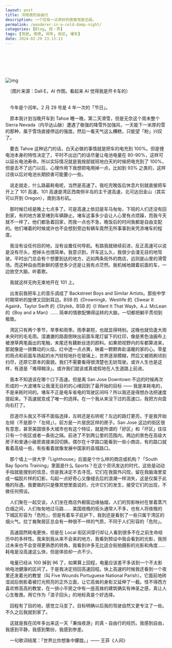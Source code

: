 ```yaml
---
layout: post
title: 冷雨夜的自由行
description: 一个仅有一点奇妙的夜晚驾驶见闻。
permalink: /wanderer-in-a-cold-damp-night/
categories: [Blog, 视・界]
tags: [驾驶, 雨夜, 闰年, 街区, 堵车]
date: 2024-02-29 23:13:13
---
```


# 　

![img]({{site.img-hosting}}/Pic4Post/wanderer-in-a-cold-damp-night/traffic-on-highway.jpg)

<div class="tooltip-box-container"><span id="pop-text" data-html="true" data-tooltip="Draw an oil paint style driver view seeing from a driver, out of the windshield is a jammed 5-lane highway in a rainy evening. the red color of car rear light cast reflection on the ground. ">
　（图片来源：Dall·E，AI 作图。看起来 AI 觉得我是开卡车的）
</span></div><br>

　今年是个闰年。2 月 29 号是 4 年一次的「节日」。

　原本我计划当晚开车到 Tahoe 睡一晚，第二天滑雪，但是无奈这个周末整个 Sierra Nevada（内华达山脉）遭遇了极强的降雪外加强风，一天能下一米厚的雪的那种，属于雪场直接停运的强度。然后一看天气这么糟糕，只能望「粉」兴叹了。

　要去 Tahoe 这种远门的话，白天必做的事情就是把车的电充到 100%。但是锂电池本身的特性决定了，平时不出远门的话尽量让电池电量在 80-90%，这样可以延长电池寿命。所以实际情况就是我按部就班地白天的时候把电充到了 100%，但是去不了远门以后，心理作用下我想把电用掉一点，比如到 93% 之类的，这样过夜以后对电池长期损害可能要小一些。

　说走就走，什么路最耗电呢，当然是高速了。我吃完晚饭后休息片刻就直接把车开上了 101 高速。101 高速是湾区西南侧半岛的主干道高速，北可达旧金山（其实可以开到 Oregon），南到洛杉矶。

　那时候已经是晚上七点多了。可是高速上依旧是车马匆匆，下班的人们还没有回到家，有的地方甚至堵到车辆静止。堵车这事多少会让人心里有点烦躁，而我今天就不一样了。他们都急着回家，而我一点也不急，晚饭后的时间我都是自由支配的。他们堵着的时候或许也不会想到旁边有辆车竟然无所事事到来凭添堵车的程度。

　我没有设任何目的地，没有设置任何导航。有路我就继续前进，反正高速可以说是没有尽头，想掉头也很简单。我意识到，开车这么久，我很少会漫无目的地驾驶。平时出门总会有个想要到达的地方，近如两条街外的商店，远则是山里的滑雪场。而这种自由而新鲜的感觉多少还是让我有点茫然。我机械地跟着前面的车，一边放空大脑，听着歌。

　我就这样无拘无束地开在 101 上。

　出发前我把车上的音乐调成了 Backstreet Boys and Similar Artists。那些中学时期常听的旋律又回到耳边。BSB 的《Drowning》，Westlife 的《Swear It Again》，Taylor Swift 的《Style》，BSB 的《I Want It That Way》，A.J. McLean 的《Boy and a Man》…… 简单的情歌配懒得运转的大脑，一切都把躺平贯彻到极致。

　湾区只有两个季节，旱季和雨季。雨季甚短，也就显得特别。这晚也就恰逢大雨未央时的毛毛雨。湿漉漉的路面倒映出前面车尾灯留下的红印，像是黑色油画布上被潦草两笔画出的笔触，末尾还有藕断丝连的颜料。如果把视野内的车都算进来，那就像是一排舞动的火焰，红中透一点点黄，映着一颗颗奔赴温暖的家的心。零星的雨点和前面车扬起的水汽轻轻地扑在玻璃上，世界逐渐模糊，然后又被雨刷顷刻扫尽，还原它原本的面貌。我们不需要看得很清楚也无妨驾驶。或许人生也是这样，有道是「难得糊涂」。或许我们就该或真或假地在人生道路上前进。

　我本不知道该在哪个口下高速。但是离 San Jose Downtown 不远的时候再次形成的一大波堵车让我漫无目的的心绪回到了最开始的目标 —— 我是来耗电的，不是来耗时间的。堵车不正是电车省电的驾驶区间吗？所以我还是得想办法把速度提起来。下高速就变成了唯一的选择。在一个我从来没下过的高速口，我把方向盘向右打了。

　匝道尽头我又不得不面临选择，左转还是右转呢？左边的路灯更亮，于是我开始左倾（不是那个「左倾」）。前方是一片居民区样的房子。San Jose 这边的街区很有意思，甚至美国很多大城市也有这个特征，就是所谓的「好区」和「坏区」往往只有一个街区或者一条街之隔。前进了不到两公里的范围内，两边的景色在高级大房子和普通小破房直接来回切换。偶尔在十字路口能看到一些小商店，有的路口就看着高级一些，有些看着就像发展中国家的县城路口。

　那个墙上一排大字「Lighthouse」后面是个什么样的商店或机构？「South Bay Sports Training」里面是什么 Sports？在这个资讯发达的时代，这些是动动手指就能搜到的信息，但是我决定不去寻觅。它们在我窗外闪现，留在我脑海里变成一幅胶片样的幻影，勾起一点好奇心又像褪去后的浪潮一样消失，这是仅属于此晚的际遇。我要做的只是像冥想里面说的，允许它们的发生，接受它们的出现，不做任何预设。

　人们聚在一起交谈，人们坐在商店外橱窗边缘抽烟，人们的剪影映衬在冒着蒸汽白烟之间，人们匆匆地过马路…… 美国夜晚的街头通常人不多，也有人将夜晚的下城区形容为「危险」，但是有着车子庇护下，我到还是看到了一些只属于湾区的烟火气。拉丁裔聚居区总会有一种很不一样的气质，不同于人们形容的「危险」。

　高速固然耗电更快，但是在 Local 街区间穿行却让人看到很多不在之前生命经历中的多样性。我来到我从来不会来的地方，我看到预设中我会看到的光影，我拐过未来也不会变得更熟悉的转角，我看到许多无比适合街拍摄影的光影和角度…… 耗电是没高速这么快，但是体验却一点不少。

　电量已经从 100 掉到 96 了，如果算上回程，电量应该差不多该到一个不太影响电池健康的区间了。于是我决定拐回高速回程。快上高速的时候我还看到一个夜里还发着光的教堂（叫 Five Wounds Portuguese National Parish）。它面前地砖湿润后倒影着被灯光照亮的正外立面，让它高耸的身影又延伸了一截。怪不得西方喜欢修高高的教堂，在一排小平房之中有一座高耸的建筑确实有神圣之感，真让人心生敬畏。用它作为「浪子回头」的地标真是个好选择。

　回程有了目的地，感觉立马变了。目标明确以后我的驾驶自然又更专注了一些。不久之后我就到家了。

　这就是我在闰年多出来这一天「秉烛夜游」的真・自由行的经历。我感到自由，我感到平静，我感到繁纷，我感到参差。

　一句歌词结尾：「世界比你想象中朦胧。」—— 王菲《人间》
